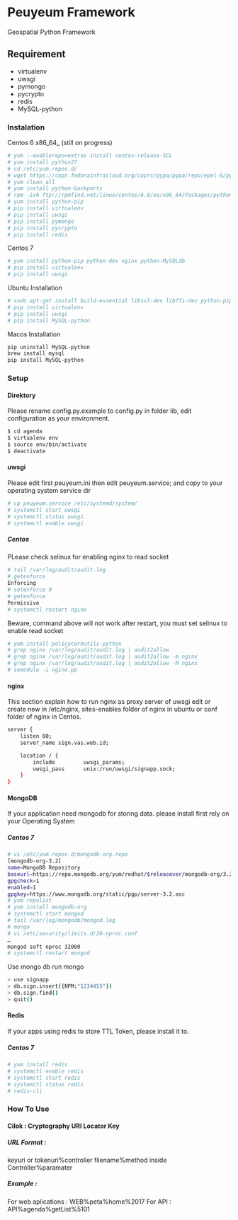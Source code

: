 # Peuyeum Framework
Geospatial Python Framework

## Requirement
 * virtualenv
 * uwsgi
 * pymongo
 * pycrypto
 * redis
 * MySQL-python

### Instalation
Centos 6 x86_64_ (still on progress)
```sh
# yum --enablerepo=extras install centos-release-SCL
# yum install python27
# cd /etc/yum.repos.d/ 
# wget https://copr.fedorainfracloud.org/coprs/pypa/pypa/repo/epel-6/pypa-pypa-epel-6.repo
# yum clean all
# yum install python-backports
# rpm -ivh ftp://rpmfind.net/linux/centos/6.8/os/x86_64/Packages/python-backports-ssl_match_hostname-3.4.0.2-2.el6.noarch.rpm
# yum install python-pip
# pip install virtualenv
# pip install uwsgi
# pip install pymongo
# pip install pycrypto
# pip install redis
```

Centos 7
```sh
# yum install python-pip python-dev nginx python-MySQLdb
# pip install virtualenv
# pip install uwsgi
```


Ubuntu Installation
```sh
# sudo apt-get install build-essential libssl-dev libffi-dev python-pip python-dev nginx libmysqlclient-dev
# pip install virtualenv
# pip install uwsgi
# pip install MySQL-python
```

Macos Installation
```sh
pip uninstall MySQL-python
brew install mysql
pip install MySQL-python
```

### Setup
#### Direktory
Please rename config.py.example to config.py in folder lib, edit configuration as your environment.
```sh
$ cd agenda
$ virtualenv env
$ source env/bin/activate
$ deactivate
```

#### uwsgi
Please edit first peuyeum.ini then edit peuyeum.service; and copy to your operating system service dir

```sh
# cp peuyeum.service /etc/systemd/system/
# systemctl start uwsgi
# systemctl status uwsgi
# systemctl enable uwsgi
```
##### Centos
PLease check selinux for enabling nginx to read socket
```sh
# tail /var/log/audit/audit.log
# getenforce
Enforcing
# setenforce 0
# getenforce
Permissive
# systemctl restart nginx
```
Beware, command above will not work after restart, you must set selinux to enable read socket
```sh
# yum install policycoreutils-python
# grep nginx /var/log/audit/audit.log | audit2allow
# grep nginx /var/log/audit/audit.log | audit2allow -m nginx
# grep nginx /var/log/audit/audit.log | audit2allow -M nginx
# semodule -i nginx.pp
```

#### nginx
This section explain how to run nginx as proxy server of uwsgi edit or create new in /etc/nginx, sites-enables folder of nginx in ubuntu or conf folder of nginx in Centos.

```sh
server {
    listen 80;
    server_name sign.vas.web.id;

    location / {
        include         uwsgi_params;
        uwsgi_pass      unix:/run/uwsgi/signapp.sock;
    }
}
```

#### MongoDB
If your application need mongodb for storing data. please install first rely on your Operating System

##### Centos 7
```sh
# vi /etc/yum.repos.d/mongodb-org.repo
[mongodb-org-3.2]
name=MongoDB Repository
baseurl=https://repo.mongodb.org/yum/redhat/$releasever/mongodb-org/3.2/x86_64/
gpgcheck=1
enabled=1
gpgkey=https://www.mongodb.org/static/pgp/server-3.2.asc
# yum repolist
# yum install mongodb-org
# systemctl start mongod
# tail /var/log/mongodb/mongod.log
# mongo
# vi /etc/security/limits.d/20-nproc.conf
…
mongod soft nproc 32000
# systemctl restart mongod
```

Use mongo db run mongo
```sh
> use signapp
> db.sign.insert({NPM:"1234455"})
> db.sign.find()
> quit()
```

#### Redis
If your apps using redis to store TTL Token, please install it to.

##### Centos 7
```sh
# yum install redis
# systemctl enable redis
# systemctl start redis
# systemctl status redis
# redis-cli
```

### How To Use
#### Cilok : Cryptography URI Locator Key
##### URL Format :
keyuri or tokenuri%controller filename%method inside Controller%paramater
##### Example :
For web aplications : WEB%peta%home%2017
For API : API%agenda%getList%5101

